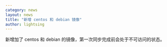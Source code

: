 ```yaml
---
category: news
layout: news
title: "新增 centos 和 debian 镜像"
author: lightsing
---
```


新增加了 centos 和 debian 的镜像，第一次同步完成前会处于不可访问的状态。
